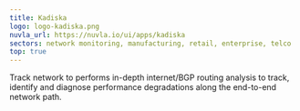 ```yaml
---
title: Kadiska
logo: logo-kadiska.png
nuvla_url: https://nuvla.io/ui/apps/kadiska
sectors: network monitoring, manufacturing, retail, enterprise, telco
top: true
---
```


Track network to performs in-depth internet/BGP routing analysis to track, identify and diagnose performance degradations along the end-to-end network path.
